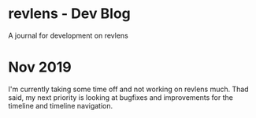 # revlens - Dev Blog

A journal for development on revlens

# Nov 2019

I'm currently taking some time off and not working on revlens much. Thad said, my next priority is looking at bugfixes and improvements for the timeline and timeline navigation.
